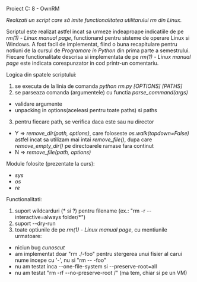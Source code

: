 Proiect C: 8 - OwnRM

*Realizati un script care să imite functionalitatea utilitarului rm din Linux.*

Scriptul este realizat astfel incat sa urmeze indeaproape indicatiile de pe *rm(1) - Linux manual page*, functionand pentru sisteme de operare Linux si Windows.
A fost facil de implementat, fiind o buna recapitulare pentru notiuni de la cursul de *Programare in Python* din prima parte a semestrului.
Fiecare functionalitate descrisa si implementata de pe *rm(1) - Linux manual page* este indicata corespunzator in cod printr-un comentariu.

Logica din spatele scriptului:
1. se executa de la linia de comanda *python rm.py [OPTIONS] [PATHS]*
2. se parseaza comanda (argumentele) cu functia *parse_command(args)*
- validare argumente
- unpacking in options(aceleasi pentru toate paths) si paths
3. pentru fiecare path, se verifica daca este sau nu director
- Y => *remove_dir(path, options)*, care foloseste *os.walk(topdown=False)* astfel incat sa utilizam mai intai *remove_file()*, dupa care *remove_empty_dir()* pe directoarele ramase fara continut
- N => *remove_file(path, options)*

Module folosite (prezentate la curs):
- *sys*
- *os*
- *re*

Functionalitati:
1. suport wildcarduri (* si ?) pentru filename (ex.: "rm -r --interactive=always folder/*")
2. suport --dry-run
3. toate optiunile de pe *rm(1) - Linux manual page*, cu mentiunile urmatoare:
- niciun bug *cunoscut*
- am implementat doar "rm ./-foo" pentru stergerea unui fisier al carui nume incepe cu '-', nu si "rm -- -foo"
- nu am testat inca --one-file-system si --preserve-root=all
- nu am testat "rm -rf --no-preserve-root /" (ma tem, chiar si pe un VM)